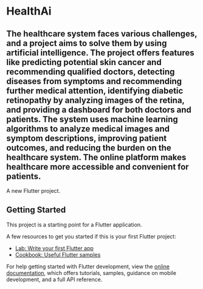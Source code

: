 # HealthAi

## The healthcare system faces various challenges, and a project aims to solve them by using artificial intelligence. The project offers features like predicting potential skin cancer and recommending qualified doctors, detecting diseases from symptoms and recommending further medical attention, identifying diabetic retinopathy by analyzing images of the retina, and providing a dashboard for both doctors and patients. The system uses machine learning algorithms to analyze medical images and symptom descriptions, improving patient outcomes, and reducing the burden on the healthcare system. The online platform makes healthcare more accessible and convenient for patients.

A new Flutter project.

## Getting Started

This project is a starting point for a Flutter application.

A few resources to get you started if this is your first Flutter project:

- [Lab: Write your first Flutter app](https://docs.flutter.dev/get-started/codelab)
- [Cookbook: Useful Flutter samples](https://docs.flutter.dev/cookbook)

For help getting started with Flutter development, view the
[online documentation](https://docs.flutter.dev/), which offers tutorials,
samples, guidance on mobile development, and a full API reference.
